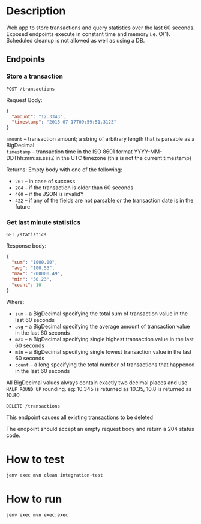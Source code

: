 # Description
Web app to store transactions and query statistics over the last 60 seconds.  
Exposed endpoints execute in constant time and memory i.e. O(1). Scheduled cleanup is not allowed as well as using a DB.

## Endpoints
### Store a transaction
`POST /transactions`

Request Body:
```json
{
  "amount": "12.3343",
  "timestamp": "2018-07-17T09:59:51.312Z"
}
```
`amount` – transaction amount; a string of arbitrary length that is parsable as a BigDecimal  
`timestamp` – transaction time in the ISO 8601 format YYYY-MM-DDThh:mm:ss.sssZ in the UTC timezone (this is not the current timestamp)
 

Returns: Empty body with one of the following:
- `201` – in case of success
- `204` – if the transaction is older than 60 seconds
- `400` – if the JSON is invalidY
- `422` – if any of the fields are not parsable or the transaction date is in the future
 
### Get last minute statistics
`GET /statistics`

Response body:
```json
{
  "sum": "1000.00",
  "avg": "100.53",
  "max": "200000.49",
  "min": "50.23",
  "count": 10
}
```
Where:
- `sum` – a BigDecimal specifying the total sum of transaction value in the last 60 seconds
- `avg` – a BigDecimal specifying the average amount of transaction value in the last 60 seconds
- `max` – a BigDecimal specifying single highest transaction value in the last 60 seconds
- `min` – a BigDecimal specifying single lowest transaction value in the last 60 seconds
- `count` – a long specifying the total number of transactions that happened in the last 60 seconds

All BigDecimal values always contain exactly two decimal places and use `HALF_ROUND_UP` rounding. eg: 10.345 is returned as 10.35, 10.8 is returned as 10.80

 

`DELETE /transactions`

This endpoint causes all existing transactions to be deleted

The endpoint should accept an empty request body and return a 204 status code.



# How to test
`jenv exec mvn clean integration-test`

# How to run
`jenv exec mvn exec:exec`